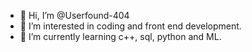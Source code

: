 - 👋 Hi, I’m @Userfound-404
- 👀 I’m interested in coding and front end development.
- 🌱 I’m currently learning c++, sql, python and ML.
 <!---💞️ I’m looking to collaborate on ...
- 📫 How to reach me ...---!>

<!---
Userfound-404/Userfound-404 is a ✨ special ✨ repository because its `README.md` (this file) appears on your GitHub profile.
You can click the Preview link to take a look at your changes.
--->
